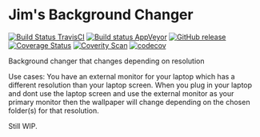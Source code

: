 # Jim's Background Changer
[![Build Status TravisCI](https://travis-ci.org/Jimver/jimsbackgroundchanger.svg?branch=master)](https://travis-ci.org/Jimver/jimsbackgroundchanger)
[![Build status AppVeyor](https://ci.appveyor.com/api/projects/status/emlp0dyv7knfvo98?svg=true)](https://ci.appveyor.com/project/Jimver/jimsbackgroundchanger)
[![GitHub release](https://img.shields.io/github/release/jimver/jimsbackgroundchanger.svg)](https://github.com/Jimver/jimsbackgroundchanger/releases)
[![Coverage Status](https://coveralls.io/repos/github/Jimver/jimsbackgroundchanger/badge.svg?branch=master)](https://coveralls.io/github/Jimver/jimsbackgroundchanger?branch=master)
[![Coverity Scan](https://img.shields.io/coverity/scan/11861.svg)](https://scan.coverity.com/projects/jimver-jimsbackgroundchanger)
[![codecov](https://codecov.io/gh/Jimver/jimsbackgroundchanger/branch/master/graph/badge.svg)](https://codecov.io/gh/Jimver/jimsbackgroundchanger)

Background changer that changes depending on resolution

Use cases:
You have an external monitor for your laptop which has a different resolution than your laptop screen.
When you plug in your laptop and dont use the laptop screen and use the external monitor as your primary monitor then the wallpaper will change depending on the chosen folder(s) for that resolution.

Still WIP.
